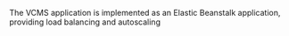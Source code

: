 The VCMS application is implemented as an Elastic Beanstalk application, providing load balancing and autoscaling 